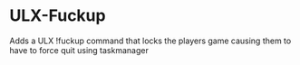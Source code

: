 # ULX-Fuckup

Adds a ULX !fuckup command that locks the players game causing them to have to force quit using taskmanager 
